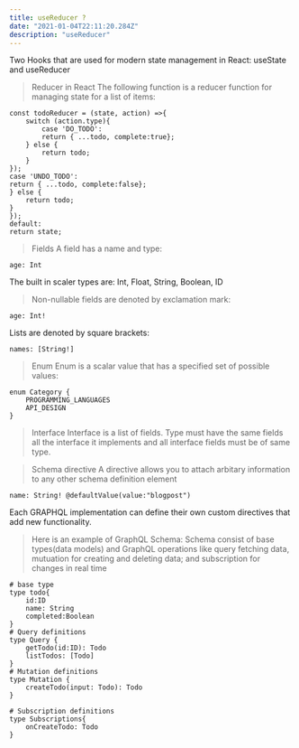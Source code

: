 ```yaml
---
title: useReducer ?
date: "2021-01-04T22:11:20.284Z"
description: "useReducer"
---
```


Two Hooks that are used for modern state management in React: useState and useReducer

> Reducer in React
> The following function is a reducer function for managing state for a list of items:

```
const todoReducer = (state, action) =>{
    switch (action.type){
        case 'DO_TODO':
        return { ...todo, complete:true};
    } else {
        return todo;
    }
});
case 'UNDO_TODO':
return { ...todo, complete:false};
} else {
    return todo;
}
});
default:
return state;

```

> Fields
> A field has a name and type:

```
age: Int
```

The built in scaler types are:
Int, Float, String, Boolean, ID

> Non-nullable fields are denoted by exclamation mark:

```
age: Int!
```

Lists are denoted by square brackets:

```
names: [String!]
```

> Enum
> Enum is a scalar value that has a specified set of possible values:

```
enum Category {
    PROGRAMMING_LANGUAGES
    API_DESIGN
}
```

> Interface
> Interface is a list of fields.
> Type must have the same fields all the interface it implements and all interface fields must be of same type.

> Schema directive
> A directive allows you to attach arbitary information to any other schema definition element

```
name: String! @defaultValue(value:"blogpost")
```

Each GRAPHQL implementation can define their own custom directives that add new functionality.

> Here is an example of GraphQL Schema:
> Schema consist of base types(data models) and GraphQL operations like query fetching data, mutuation for creating and deleting data; and subscription for changes in real time

```
# base type
type todo{
    id:ID
    name: String
    completed:Boolean
}
# Query definitions
type Query {
    getTodo(id:ID): Todo
    listTodos: [Todo]
}
# Mutation definitions
type Mutation {
    createTodo(input: Todo): Todo
}

# Subscription definitions
type Subscriptions{
    onCreateTodo: Todo
}
```

